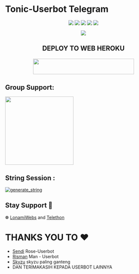 # Tonic-Userbot Telegram

</p>
<p align="center">
    <a href="https://github.com/Toni880/Tonic-User"> <img src="https://img.shields.io/github/repo-size/Toni880/Tonic-Userbot?color=orange&logo=github&logoColor=green&style=for-the-badge" /></a>
    <a href="https://github.com/Toni880/Tonic-User/commits"> <img src="https://img.shields.io/github/last-commit/Toni880/Tonic-Userbot?color=blue&logo=github&logoColor=green&style=for-the-badge" /></a>
    <a href="https://github.com/Toni880/Tonic-User/issues"> <img src="https://img.shields.io/github/issues/Toni880/Tonic-Userbot?color=blueviolet&logo=github&logoColor=green&style=for-the-badge" /></a>
    <a href="https://github.com/Toni880/Tonic-User/network/members"> <img src="https://img.shields.io/github/forks/Toni880/Tonic-Userbot?color=red&logo=github&logoColor=green&style=for-the-badge" /></a>  
    <a href="https://pypi.org/project/Telethon/"> <img src="https://img.shields.io/pypi/v/telethon?color=yellow&label=telethon&logo=python&logoColor=green&style=for-the-badge" /></a>
</p>

<p align="center">
  <img src="https://telegra.ph/file/33193e0075fc37c000379.jpg">
</p>

## <p align="center">DEPLOY TO WEB HEROKU</p>

<p align="center"><a href="https://heroku.com/deploy?template=https://github.com/presetrend/Fahri-User-Bot">
  <img src="https://www.herokucdn.com/deploy/button.svg" width="325" height="50.100" /></a></p>



## Group Support:

   <a href="https://t.me/PrimeSupportGroup"><img src="https://img.shields.io/badge/Group%20Support%3F-yes-green?&style=flat-square?&logo=telegram" width=220px></a></p>

## String Session :

<a href="https://replit.com/@Tonic990/StringSession#main.py"><img src="https://img.shields.io/badge/run-string__session.py-magenta?style=for-the-badge&logo=repl.it" alt="generate_string" /></a>


## Stay Support 🚀
❁   [LonamiWebs](https://github.com/LonamiWebs/) and [Telethon](https://github.com/LonamiWebs/Telethon)


# **THANKS YOU TO** ❤️
*   [Sendi](https://github.com/SendiAp/Rose-Userbot)   Rose-Userbot
*   [Risman](https://github.com/mrismanaziz/Man-Userbot)   Man - Userbot
*   [Skyzu](https://github.com/Skyzu/skyzu-userbot)   skyzu paling ganteng
*   DAN TERIMAKASIH KEPADA USERBOT LAINNYA

